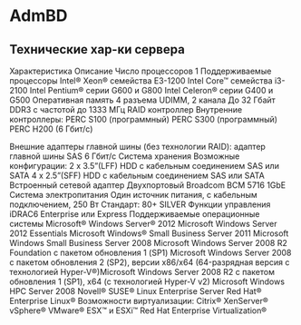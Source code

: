 # AdmBD
## Технические хар-ки сервера
Характеристика	Описание
Число процессоров	1
Поддерживаемые процессоры	Intel® Xeon® семейства E3-1200
Intel Core™ семейства i3-2100
Intel Pentium® серии G600 и G800
Intel Celeron® серии G400 и G500
Оперативная память	4 разъема UDIMM, 2 канала
До 32 Гбайт DDR3 с частотой до 1333 МГц
RAID контроллер	Внутренние контроллеры:
PERC S100 (программный)
PERC S300 (программный)
PERC H200 (6 Гбит/с)

Внешние адаптеры главной шины (без технологии RAID):
адаптер главной шины SAS 6 Гбит/с
Система хранения	Возможные конфигурации:
2 x 3.5”(LFF) HDD с кабельным соединением SAS или SATA
4 x 2.5”(SFF) HDD с кабельным соединением SAS или SATA
Встроенный сетевой адаптер	Двухпортовый Broadcom BCM 5716 1GbE
Система электропитания	Один источник питания, с кабельным подключением, 250 Вт
Стандарт: 80+ SILVER
Функции управления	iDRAC6 Enterprise или Express
Поддерживаемые операционные системы	Microsoft® Windows Server® 2012
Microsoft Windows Server 2012 Essentials
Microsoft Windows® Small Business Server 2011
Microsoft Windows Small Business Server 2008
Microsoft Windows Server 2008 R2 Foundation с пакетом обновления 1 (SP1)
Microsoft Windows Server 2008 с пакетом обновления 2 (SP2), версии x86/x64 (64-разрядная версия с технологией Hyper-V®)Microsoft Windows Server 2008 R2 с пакетом обновления 1 (SP1), x64 (с технологией Hyper-V v2)
Microsoft Windows HPC Server 2008
Novell® SUSE® Linux Enterprise Server
Red Hat® Enterprise Linux®
Возможности виртуализации:
Citrix® XenServer®
vSphere® VMware® ESX™ и ESXi™
Red Hat Enterprise Virtualization®

